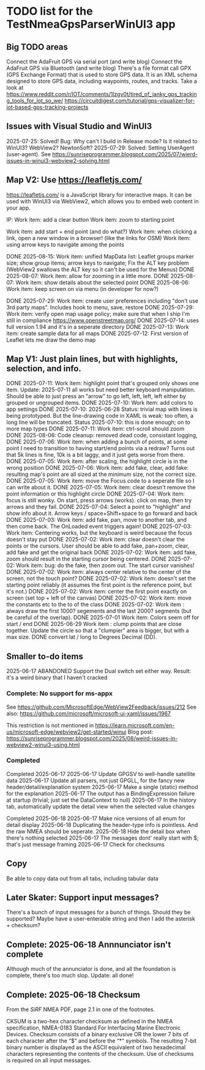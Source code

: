 ﻿
# TODO list for the TestNmeaGpsParserWinUI3 app

## Big TODO areas

Connect the AdaFruit GPS via serial port (and write blog)
Connect the AdaFruit GPS via Bluetooth (and write blog)
There's a file format call GPX (GPS Exchange Format) that is used to store GPS data. It is an XML schema designed to store GPS data, including waypoints, routes, and tracks. 
Take a look at https://www.reddit.com/r/IOT/comments/1lzgv0t/tired_of_janky_gps_tracking_tools_for_iot_so_we/
    https://circuitdigest.com/tutorial/gps-visualizer-for-iot-based-gps-tracking-projects

## Issues with Visual Studio and WinUI3

2025-07-25: Solved! Bug: Why can't I build in Release mode? Is it related to WinUI3? WebView2? NewtonSoft? 
2025-07-29: Solved: Setting UserAgent (user-agent). See https://sunriseprogrammer.blogspot.com/2025/07/wierd-issues-in-winui3-webview2-solving.html



## Map V2: Use https://leafletjs.com/

https://leafletjs.com/ is a JavaScript library for interactive maps. It can be used with WinUI3 via WebView2, which allows you to embed web content in your app.

IP: Work item: add a clear button
Work item: zoom to starting point

Work item: add start + end point (and do what?)
Work item: when clicking a link, open a new window in a browser! (like the links for OSM)
Work item: using arrow keys to navigate among the points


DONE 2025-08-15: Work item: unified MapData list: Leaflet groups marker size; show group items; arrow keys to navigate; Fix the ALT key problem (WebView2 swallows the ALT key so it can't be used for the Menus)
DONE 2025-08-07: Work item: allow for zooming in a little more.
DONE 2025-08-07: Work item: show details about the selected point
DONE 2025-08-06: Work item: keep screen on via menu (in developer for now?)

DONE 2025-07-29: Work item: create user preferences including "don't use 3rd party maps". Includes hook to menu, save, restore
DONE 2025-07-29: Work item: verify open map usage policy; make sure that when I ship I'm still in compliance https://www.openstreetmap.org/
DONE 2025-07-14: uses full version 1.94 and it's in a seperate directory
DONE 2025-07-13: Work item: create sample data for all maps
DONE 2025-07-12: First version of Leaflet lets me draw the demo map


## Map V1: Just plain lines, but with highlights, selection, and info.


DONE 2025-07-11: Work item: highlight point that's grouped only shows one item. Update: 2025-07-11 all works but need better keyboard manipulation. Should be able to just press an "arrow" to go left, left, left, left either by grouped or ungrouped items. 
DONE 2025-07-10: Work item: add colors to app settings
DONE 2025-07-10: 2025-06-28 Status: trivial map with lines is being prototyped. But the line-drawing code in XAML is weak: too often, a long line will be truncated. Status 2025-07-10: this is done enough; on to more map types
DONE 2025-07-11: Work item: ctrl-scroll should zoom
DONE 2025-08-06: Code cleanup: removed dead code, consistant logging, 
DONE 2025-07-06: Work item: when adding a bunch of points, at some point I need to transition to having start/end points via a redraw? Turns out that 5k lines is fine, 10k is a bit laggy, and it just gets worse from there.
DONE 2025-07-05: Work item: after scaling, the highlight circle is in the wrong position
DONE 2025-07-06: Work item: add fake, clear, add fake: resulting map's point are all sized at the minimum size, not the correct size.
DONE 2025-07-05: Work item: move the Focus code to a seperate file so I can write about it.
DONE 2025-07-05: Work item: clear doesn't remove the point information or this highlight circle
DONE 2025-07-04: Work item: focus is still wonky. On start, press arrows (works). click on map, then try arrows and they fail.
DONE 2025-07-04: Select a point to "highlight" and show info about it. Arrow keys / space+Shift+space to go forward and back
DONE 2025-07-03: Work item: add fake, pan, move to another tab, and then come back. The OnLoaded event triggers again!
DONE 2025-07-03: Work item: Centering works, but the keyboard is weird because the focus doesn't stay put
DONE 2025-07-02: Work item: clear doesn't clear the points or the cursors. User should be able to add fake, pan+zoom, clear, add fake and get the original back
DONE 2025-07-02: Work item: add fake, zoom should result in the starting cursor being centered.
DONE 2025-07-02: Work item: bug: do the fake, then zoom out. The start cursor vanishes!
DONE 2025-07-02: Work item: always center relative to the center of the screen, not the touch point?
DONE 2025-07-02: Work item: doesn't set the starting point reliably (it assumes the first point is the reference point, but it's not.)
DONE 2025-07-02: Work item: center the first point exactly on screen (set top + left of the canvas)
DONE 2025-07-02: Work item: move the constants etc to the to of the class
DONE 2025-07-02: Work item : always draw the first 1000? segements and the last 2000? segments (but be careful of the overlap). 
DONE 2025-07-01 Work item: Colors seem off for start / end
DONE 2025-06-29 Work item : clump points that are close together. Update the circle so that a "clumpier" area is bigger, but with a max size.
DONE convert lat / long to Degrees Decimal (DD). 


## Smaller to-do items

2025-06-17 ABANDONED Support the Dual switch set either way. Result: it's a weird binary that I haven't cracked 

### Complete: No support for ms-appx

See https://github.com/MicrosoftEdge/WebView2Feedback/issues/212
See also: https://github.com/microsoft/microsoft-ui-xaml/issues/1967

This restriction is not mentioned in https://learn.microsoft.com/en-us/microsoft-edge/webview2/get-started/winui
Blog post: https://sunriseprogrammer.blogspot.com/2025/08/weird-issues-in-webview2-winui3-using.html


### Completed

Completed 2025-06-17
2025-06-17 Update GPGSV to well-handle satellite data 
2025-06-17 Update all parsers, not just GPGLL, for the fancy new header/detail/explanation system
2025-06-17 Make a single (static) method for the explanation
2025-06-17 The output has a BindingExpression failure at startup (trivial; just set the DataContext to null)
2025-06-17 In the history tab, automatically update the detail view when the selected value changes

Completed 2025-06-18
2025-06-17 Make nice versions of all enum for detail display
2025-06-18 Duplicating the header-type info is pointless. And the raw NMEA should be seperate.
2025-06-18 Hide the detail box when there's nothing selected
2025-06-17 The messages dont' really start with $; that's just message framing
2025-06-17 Check for checksums     


## Copy

Be able to copy data out from all tabs, including tabular data


## Later Skater: Support input messages?

There's a bunch of input messages for a bunch of things. Should they be supported?
Maybe have a user-enterable string and then I add the asterisk + checksum?


## Complete: 2025-06-18 Annnunciator isn't complete

Although much of the annunciator is done, and all the foundation is complete, there's too much slop. Update: all done!

## Complete: 2025-06-18 Checksum

From the *SiRF* NMEA PDF, page 2.1 in one of the footnotes.

CKSUM is a two-hex character checksum as defined in the NMEA specification, NMEA-0183 Standard For Interfacing 
Marine Electronic Devices. Checksum consists of a binary exclusive OR the lower 7 bits of each character after the “$” 
and before the “*” symbols. The resulting 7-bit binary number is displayed as the ASCII equivalent of two hexadecimal 
characters representing the contents of the checksum. Use of checksums is required on all input messages.
